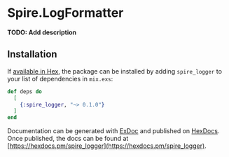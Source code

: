 # Spire.LogFormatter

**TODO: Add description**

## Installation

If [available in Hex](https://hex.pm/docs/publish), the package can be installed
by adding `spire_logger` to your list of dependencies in `mix.exs`:

```elixir
def deps do
  [
    {:spire_logger, "~> 0.1.0"}
  ]
end
```

Documentation can be generated with [ExDoc](https://github.com/elixir-lang/ex_doc)
and published on [HexDocs](https://hexdocs.pm). Once published, the docs can
be found at [https://hexdocs.pm/spire_logger](https://hexdocs.pm/spire_logger).

